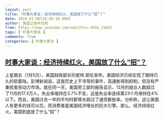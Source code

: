 ```yaml
---
layout: post
title: "时事大家谈：经济持续红火，美国放了什么“招”？"
date: 2024-01-08T16:20:18.000Z
author: 美国之音中文网
from: https://www.youtube.com/watch?v=-459u_YaD4I
tags: [ 时事大家谈 ]
comments: True
categories: [ 时事大家谈 ]
---
```

<!--1704730818000-->
[时事大家谈：经济持续红火，美国放了什么“招”？](https://www.youtube.com/watch?v=-459u_YaD4I)
------

<div>
上星期五（1月5日），美国财政部长珍妮特.耶伦宣布，美国经济已经实现了期待已久的软着陆。彭博新闻说，这是历史上不寻常的事件，高通胀得到抑制，但没有严重损害劳动力市场。就在同一天，美国劳工部的报告显示，12月的就业人数超过了11月的17.3万人，失业率维持在3.7%不变，这是失业率连续第23个月保持在4%以下。而且，美国过去一年的平均时薪增长超过了通货膨胀率。分析称，这让美国人有更多的钱可以花。而消费者是美国经济增长的巨大引擎。那么，经济持续红火，美国到底放了什么“招”？
</div>

